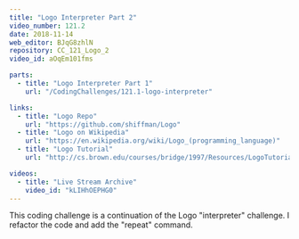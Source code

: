 ```yaml
---
title: "Logo Interpreter Part 2"
video_number: 121.2
date: 2018-11-14
web_editor: BJqG8zhlN
repository: CC_121_Logo_2
video_id: aOqEm101fms

parts:
  - title: "Logo Interpreter Part 1"
    url: "/CodingChallenges/121.1-logo-interpreter"

links:
  - title: "Logo Repo"
    url: "https://github.com/shiffman/Logo"
  - title: "Logo on Wikipedia"
    url: "https://en.wikipedia.org/wiki/Logo_(programming_language)"
  - title: "Logo Tutorial"
    url: "http://cs.brown.edu/courses/bridge/1997/Resources/LogoTutorial.html"

videos:
  - title: "Live Stream Archive"
    video_id: "kLIHhOEPHG0"
---
```


This coding challenge is a continuation of the Logo "interpreter" challenge. I refactor the code and add the "repeat" command.
